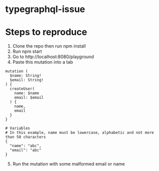 # typegraphql-issue

# Steps to reproduce

1. Clone the repo then run npm install
2. Run npm start
3. Go to http://localhost:8080/playground
4. Paste this mutation into a tab
```
mutation (
  $name: String!
  $email: String!
) {
  createUser(
    name: $name
    email: $email
  ) {
    name,
    email
  }
}
```

```
# Variables
# In this example, name must be lowercase, alphabetic and not more than 50 characters
{
  "name": "abc",
  "email": "abc"
}
```
5. Run the mutation with some malformed email or name